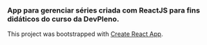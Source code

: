 <h3>App para gerenciar séries criada com ReactJS para fins didáticos do curso da DevPleno.</h3>


This project was bootstrapped with [Create React App](https://github.com/facebook/create-react-app).



